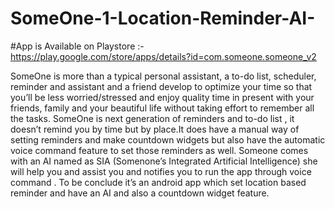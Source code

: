 # SomeOne-1-Location-Reminder-AI-

#App is Available on Playstore :- https://play.google.com/store/apps/details?id=com.someone.someone_v2

SomeOne is more than a typical personal assistant, a to-do list, scheduler, reminder and assistant and a friend develop to optimize your time so that you’ll be less worried/stressed and enjoy quality time in present with your friends, family and your beautiful life without taking effort to remember all the tasks.  SomeOne is next generation of reminders and to-do list , it doesn’t remind you by time but by place.It does have a manual way of setting reminders and make countdown widgets but also have the automatic voice command feature to set those reminders as well.  Someone comes with an AI named as SIA (Somenone’s Integrated Artificial Intelligence) she will help you and assist you and notifies you to run the app through voice command .   To be conclude it’s an android app which set location based reminder and have an AI and also a countdown widget feature.
